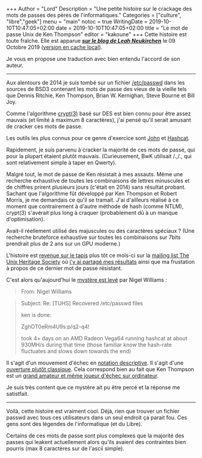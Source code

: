 +++
Author = "Lord"
Description = "Une petite histoire sur le crackage des mots de passes des pères de l'informatiques."
Categories = ["culture", "libre","geek"]
menu = "main"
notoc = true
WritingDate = 2019-10-10T10:47:05+02:00
date = 2019-10-10T10:47:05+02:00
title = "Le mot de passe Unix de Ken Thompson"
editor = "kakoune"
+++
Cette histoire est toute fraîche.
Elle est apparue ***[sur le blog de Leah Neukirchen](https://leahneukirchen.org/blog/archive/2019/10/ken-thompson-s-unix-password.html)*** le 09 Octobre 2019 ([version en cache local](original)).

Je vous en propose une traduction avec bien entendu l'accord de son auteur.

------
Aux alentours de 2014 je suis tombé sur un fichier [/etc/passwd](https://github.com/dspinellis/unix-history-repo/blob/BSD-3-Snapshot-Development/etc/passwd) dans les sources de BSD3 contenant les mots de passe des vieux de la vieille tels que Dennis Ritchie, Ken Thompson, Brian W. Kernighan, Steve Bourne et Bill Joy.

Comme l'algorithme [crypt(3)](https://minnie.tuhs.org/cgi-bin/utree.pl?file=V7/usr/man/man3/crypt.3) basé sur DES est bien connu pour être assez mauvais (et limité à maximum 8 caractères), j'ai pensé qu'il serait amusant de cracker ces mots de passe.

Les outils les plus connus pour ce genre d'exercice sont [John](https://www.openwall.com/john/) et [Hashcat](https://hashcat.net/wiki/).

Rapidement, je suis parvenu à cracker la majorité de ces mots de passe, qui pour la plupart étaient plutôt mauvais.
(Curieusement, BwK utilisait /.,/., qui sont relativement simple à taper en Qwerty).

Malgré tout, le mot de passe de Ken résistait à mes assauts.
Même une recherche exhaustive de toutes les combinaisons de lettres minuscules et de chiffres prirent plusieurs jours (c'était en 2014) sans résultat probant.
Sachant que l'algorithme fût développé par Ken Thompson et Robert Morris, je me demandais ce qu'il se tramait.
J'ai d'ailleurs réalisé à ce moment que contrairement à d'autre méthode de hash (comme NTLM), crypt(3) s'avérait plus long à craquer (probablement dû à un manque d'optimisation).

Avait-il réellement utilisé des majuscules ou des caractères spéciaux ?
(Une recherche bruteforce exhaustive sur toutes les combinaisons sur 7bits prendrait plus de 2 ans sur un GPU moderne.)

L'histoire est [revenue sur le tapis](https://inbox.vuxu.org/tuhs/tqkjt9nn7p9zgkk9cm9d@localhost/T/#m160f0016894ea471ae02ee9de9a872f2c5f8ee93) plus tôt ce mois-ci sur la [mailing list The Unix Heritage Society](https://www.tuhs.org/) où [j'y ai partagé mes résultats](https://inbox.vuxu.org/tuhs/87bluxpqy0.fsf@vuxu.org/) ainsi que ma frustation à propos de ce dernier mot de passe résistant.

C'est alors qu'aujourd'hui le [mystère est levé](https://inbox.vuxu.org/tuhs/CACCFpdx_6oeyNkgH_5jgfxbxWbZ6VtOXQNKOsonHPF2=747ZOw@mail.gmail.com/) par Nigel Williams :

>From: Nigel Williams

>Subject: Re: [TUHS] Recovered /etc/passwd files
>
>ken is done:
>
>ZghOT0eRm4U9s:p/q2-q4!
>
>took 4+ days on an AMD Radeon Vega64 running hashcat at about 930MH/s
>during that time (those familiar know the hash-rate fluctuates and
>slows down towards the end)

Il s'agit d'un mouvement d'échec en [notation descriptive](https://fr.wikipedia.org/wiki/Notation_descriptive).
Il s'agit d'une [ouverture plutôt classique](https://en.wikibooks.org/wiki/Chess_Opening_Theory/1._d4).
Cela correspond bien au fait que Ken Thompson est un [grand amateur et même joueur d'échec sur ordinateur](https://www.chessprogramming.org/index.php?title=Ken_Thompson).

Je suis très content que ce mystère ait pu être percé et la réponse me satistfait.

------------

Voilà, cette histoire est vraiment cool.
Déjà, rien que trouver un fichier passwd avec tous ces utilisateurs dans un seul endroit ça parait fou.
Ces gens sont des légendes de l'informatique (et du Libre).

Certains de ces mots de passe sont plus complexes que la majorité des passes qui leakent actuellement alors qu'ils avaient des contraintes bien pourris (max 8 caractères sur de l'ascii simple).
